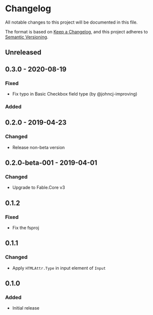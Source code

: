# Changelog
All notable changes to this project will be documented in this file.

The format is based on [Keep a Changelog](https://keepachangelog.com/en/1.0.0/),
and this project adheres to [Semantic Versioning](https://semver.org/spec/v2.0.0.html).

## Unreleased

## 0.3.0 - 2020-08-19

### Fixed

* Fix typo in Basic Checkbox field type (by @johncj-improving)

### Added

## 0.2.0 - 2019-04-23

### Changed

* Release non-beta version

## 0.2.0-beta-001 - 2019-04-01

### Changed

* Upgrade to Fable.Core v3

## 0.1.2

### Fixed

* Fix the fsproj

## 0.1.1

### Changed

* Apply `HTMLAttr.Type` in input element of `Input`

## 0.1.0

### Added

* Initial release

